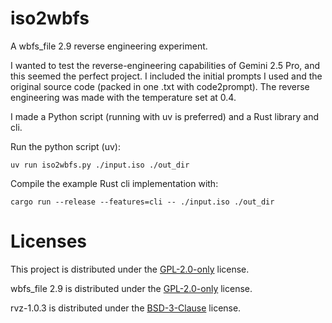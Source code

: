 # iso2wbfs

A wbfs_file 2.9 reverse engineering experiment.

I wanted to test the reverse-engineering capabilities of Gemini 2.5 Pro, and this seemed the perfect project.
I included the initial prompts I used and the original source code (packed in one .txt with code2prompt).
The reverse engineering was made with the temperature set at 0.4.

I made a Python script (running with uv is preferred) and a Rust library and cli.

Run the python script (uv):
```
uv run iso2wbfs.py ./input.iso ./out_dir
```

Compile the example Rust cli implementation with:
```
cargo run --release --features=cli -- ./input.iso ./out_dir
```

# Licenses

This project is distributed under the [GPL-2.0-only](https://spdx.org/licenses/GPL-2.0-only.html) license.

wbfs_file 2.9 is distributed under the [GPL-2.0-only](https://spdx.org/licenses/GPL-2.0-only.html) license.

rvz-1.0.3 is distributed under the [BSD-3-Clause](https://spdx.org/licenses/BSD-3-Clause.html) license.
